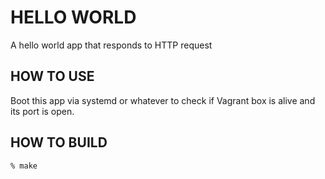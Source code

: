 HELLO WORLD
===========

A hello world app that responds to HTTP request

HOW TO USE
----------

Boot this app via systemd or whatever to check if Vagrant box is alive and its port is open.

HOW TO BUILD
------------

```
% make
```
